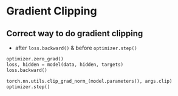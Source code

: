 # Gradient Clipping

## Correct way to do gradient clipping

- after `loss.backward()` & before `optimizer.step()`

```python
optimizer.zero_grad()        
loss, hidden = model(data, hidden, targets)
loss.backward()

torch.nn.utils.clip_grad_norm_(model.parameters(), args.clip)
optimizer.step()
```


